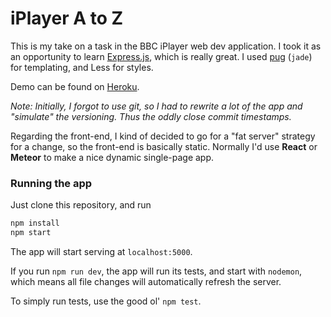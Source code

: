 # iPlayer A to Z

This is my take on a task in the BBC iPlayer web dev application. I took it as an opportunity to learn [Express.js](http://expressjs.com), which is really great. I used [pug](http://jade-lang.com) (`jade`) for templating, and Less for styles.

Demo can be found on [Heroku](http://arcane-mesa-66367.herokuapp.com/).

*Note: Initially, I forgot to use git, so I had to rewrite a lot of the app and "simulate" the versioning. Thus the oddly close commit timestamps.*

Regarding the front-end, I kind of decided to go for a "fat server" strategy for a change, so the front-end is basically static. Normally I'd use **React** or **Meteor** to make a nice dynamic single-page app.

### Running the app

Just clone this repository, and run
```bash
npm install
npm start
```

The app will start serving at `localhost:5000`.

If you run `npm run dev`, the app will run its tests, and start with `nodemon`, which means all file changes will automatically refresh the server.

To simply run tests, use the good ol' `npm test`.
